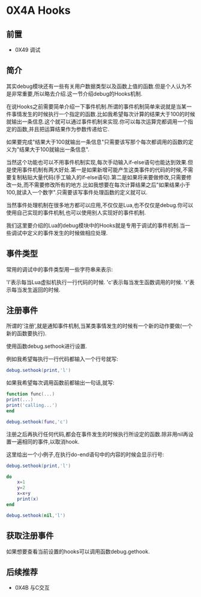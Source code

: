 # 0X4A Hooks

## 前置

* 0X49 调试

## 简介

其实debug模块还有一些有关用户数据类型以及函数上值的函数.但是个人认为不是非常重要,所以略去介绍.这一节介绍debug的Hooks机制.

在说Hooks之前需要简单介绍一下事件机制.所谓的事件机制简单来说就是当某一件事情发生的时候执行一个指定的函数.比如我希望每次计算的结果大于100的时候就输出一条信息.这个就可以通过事件机制来实现.你可以每次运算完都调用一个指定的函数,并且把运算结果作为参数传递给它.

如果要完成"结果大于100就输出一条信息"只需要该写那个每次都调用的函数的定义为"结果大于100就输出一条信息".

当然这个功能也可以不用事件机制实现,每次手动输入if-else语句也能达到效果.但是使用事件机制有两大好处.第一是如果新增可能产生这类事件的代码的时候,不需要复制粘贴大量代码(手工输入的if-else语句).第二是如果将来要做修改,只需要修改一处,而不需要修改所有的地方.比如我想要在每次计算结果之后"如果结果小于100,就读入一个数字".只需要该写事件处理函数的定义就可以.

当然事件处理机制在很多地方都可以应用,不仅仅是Lua,也不仅仅是debug.你可以使用自己实现的事件机制,也可以使用别人实现好的事件机制.

我们这里要介绍的Lua的debug模块中的Hooks就是专用于调试的事件机制.当一些调试中定义的事件发生的时候做相应处理.

## 事件类型

常用的调试中的事件类型用一些字符串来表示:

'l'表示每当Lua虚拟机执行一行代码的时候.
'c'表示每当发生函数调用的时候.
'r'表示每当发生返回的时候.

## 注册事件

所谓的'注册',就是通知事件机制,当某类事情发生的时候有一个新的动作要做(一个新的函数要执行).

使用函数debug.sethook进行设置.

例如我希望每执行一行代码都输入一个行号就写:

```lua
debug.sethook(print,'l')
```

如果我希望每次调用函数前都输出一句话,就写:

```lua
function func(...)
print(...)
print('calling...')
end

debug.sethook(func,'c')
```

注册之后再执行任何代码,都会在事件发生的时候执行所设定的函数.除非用nil再设置一遍相同的事件,以取消hook.

这里给出一个小例子,在执行do-end语句中的内容的时候会显示行号:

```lua
debug.sethook(print,'l')

do
    x=1
    y=2
    x=x+y
    print(x)
end

debug.sethook(nil,'l')
```

## 获取注册事件

如果想要查看当前设置的hooks可以调用函数debug.gethook.

## 后续推荐

* 0X4B 与C交互
